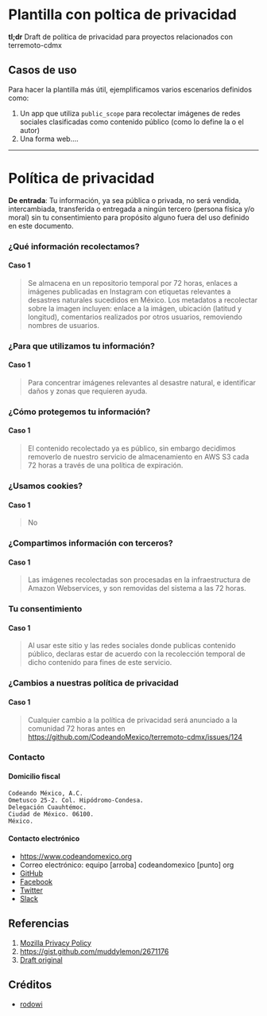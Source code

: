 # Plantilla con poltica de privacidad

**tl;dr** Draft de política de privacidad para proyectos relacionados con terremoto-cdmx

## Casos de uso
Para hacer la plantilla más útil, ejemplificamos varios escenarios definidos como:

1. Un app que utiliza `public_scope` para recolectar imágenes de redes sociales clasificadas como contenido público (como lo define la o el autor)
2. Una forma web....

-----

# Política de privacidad

**De entrada**:
Tu información, ya sea pública o privada, no será vendida, intercambiada, transferida o entregada a ningún tercero (persona física y/o moral) sin tu consentimiento para propósito alguno fuera del uso definido en este documento.


### ¿Qué información recolectamos?
 
#### Caso 1 

> Se almacena en un repositorio temporal por 72 horas, enlaces a imágenes publicadas en Instagram con etiquetas relevantes a desastres naturales sucedidos en México. Los metadatos a recolectar sobre la imagen incluyen: enlace a la imágen, ubicación (latitud y longitud), comentarios realizados por otros usuarios, removiendo nombres de usuarios.


### ¿Para que utilizamos tu información?

#### Caso 1

> Para concentrar imágenes relevantes al desastre natural,  e identificar daños y zonas que requieren ayuda.

### ¿Cómo protegemos tu información?

#### Caso 1

> El contenido recolectado ya es público, sin embargo decidimos removerlo de nuestro servicio de almacenamiento en AWS S3 cada 72 horas a través de una política de expiración.

### ¿Usamos cookies?

#### Caso 1

> No

### ¿Compartimos información con terceros?

#### Caso 1

> Las imágenes recolectadas son procesadas en la infraestructura de Amazon Webservices, y son removidas del sistema a las 72 horas.

### Tu consentimiento

#### Caso 1

> Al usar este sitio y las redes sociales donde publicas contenido público, declaras estar de acuerdo con la recolección temporal de dicho contenido para fines de este servicio.

### ¿Cambios a nuestras política de privacidad

#### Caso 1

> Cualquier cambio a la política de privacidad será anunciado a la comunidad 72 horas antes en https://github.com/CodeandoMexico/terremoto-cdmx/issues/124

### Contacto

#### Domicilio fiscal

```
Codeando México, A.C.
Ometusco 25-2. Col. Hipódromo-Condesa.
Delegación Cuauhtémoc.
Ciudad de México. 06100.
México.
```

#### Contacto electrónico

* https://www.codeandomexico.org
* Correo electrónico: equipo [arroba] codeandomexico [punto] org
* [GitHub](http://www.github.com/CodeandoMexico)
* [Facebook](http://www.facebook.com/CodeandoMexico)
* [Twitter](http://www.twitter.com/CodeandoMexico)
* [Slack](http://slack.codeandomexico.org)

## Referencias

1. [Mozilla Privacy Policy](https://developer.mozilla.org/en-US/Marketplace/Publishing/Policies_and_Guidelines/Privacy_policies)
2. https://gist.github.com/muddylemon/2671176
3. [Draft original](https://github.com/CodeandoMexico/terremoto-cdmx/issues/124)

## Créditos

* [rodowi](http://github.com/rodowi)
